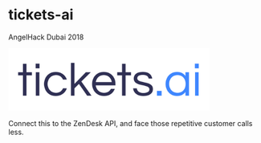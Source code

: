 # tickets-ai
AngelHack Dubai 2018

<img src = "tickets.jpg" width = 400>

Connect this to the ZenDesk API, and face those repetitive customer calls less.
